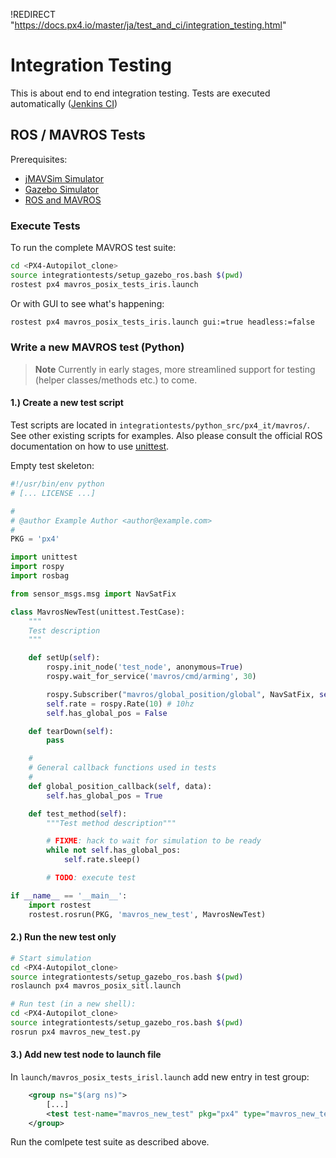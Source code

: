 !REDIRECT "https://docs.px4.io/master/ja/test_and_ci/integration_testing.html"

# Integration Testing

This is about end to end integration testing. Tests are executed automatically ([Jenkins CI](../test_and_ci/jenkins_ci.md))

## ROS / MAVROS Tests

Prerequisites:

- [jMAVSim Simulator](../simulation/jmavsim.md)
- [Gazebo Simulator](../simulation/gazebo.md)
- [ROS and MAVROS](../simulation/ros_interface.md)

### Execute Tests

To run the complete MAVROS test suite:

```sh
cd <PX4-Autopilot_clone>
source integrationtests/setup_gazebo_ros.bash $(pwd)
rostest px4 mavros_posix_tests_iris.launch
```

Or with GUI to see what's happening:

```sh
rostest px4 mavros_posix_tests_iris.launch gui:=true headless:=false
```

### Write a new MAVROS test (Python)

> **Note** Currently in early stages, more streamlined support for testing (helper classes/methods etc.) to come.

#### 1.) Create a new test script

Test scripts are located in `integrationtests/python_src/px4_it/mavros/`. See other existing scripts for examples. Also please consult the official ROS documentation on how to use [unittest](http://wiki.ros.org/unittest).

Empty test skeleton:

```python
#!/usr/bin/env python
# [... LICENSE ...]

#
# @author Example Author <author@example.com>
#
PKG = 'px4'

import unittest
import rospy
import rosbag

from sensor_msgs.msg import NavSatFix

class MavrosNewTest(unittest.TestCase):
    """
    Test description
    """

    def setUp(self):
        rospy.init_node('test_node', anonymous=True)
        rospy.wait_for_service('mavros/cmd/arming', 30)

        rospy.Subscriber("mavros/global_position/global", NavSatFix, self.global_position_callback)
        self.rate = rospy.Rate(10) # 10hz
        self.has_global_pos = False

    def tearDown(self):
        pass

    #
    # General callback functions used in tests
    #
    def global_position_callback(self, data):
        self.has_global_pos = True

    def test_method(self):
        """Test method description"""

        # FIXME: hack to wait for simulation to be ready
        while not self.has_global_pos:
            self.rate.sleep()

        # TODO: execute test

if __name__ == '__main__':
    import rostest
    rostest.rosrun(PKG, 'mavros_new_test', MavrosNewTest)
```

#### 2.) Run the new test only

```sh
# Start simulation
cd <PX4-Autopilot_clone>
source integrationtests/setup_gazebo_ros.bash $(pwd)
roslaunch px4 mavros_posix_sitl.launch

# Run test (in a new shell):
cd <PX4-Autopilot_clone>
source integrationtests/setup_gazebo_ros.bash $(pwd)
rosrun px4 mavros_new_test.py
```

#### 3.) Add new test node to launch file

In `launch/mavros_posix_tests_irisl.launch` add new entry in test group:

```xml
    <group ns="$(arg ns)">
        [...]
        <test test-name="mavros_new_test" pkg="px4" type="mavros_new_test.py" />
    </group>
```

Run the comlpete test suite as described above.